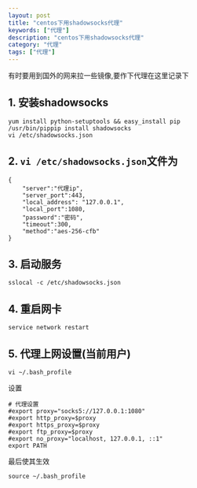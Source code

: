 ```yaml
---
layout: post
title: "centos下用shadowsocks代理"
keywords: ["代理"]
description: "centos下用shadowsocks代理"
category: "代理"
tags: ["代理"]
---
```


有时要用到国外的网来拉一些镜像,要作下代理在这里记录下

## 1. 安装shadowsocks
```
yum install python-setuptools && easy_install pip
/usr/bin/pippip install shadowsocks
vi /etc/shadowsocks.json
```

## 2. `vi /etc/shadowsocks.json`文件为
```
{
    "server":"代理ip",
    "server_port":443,
    "local_address": "127.0.0.1",
    "local_port":1080,
    "password":"密码",
    "timeout":300,
    "method":"aes-256-cfb"
}
```

## 3. 启动服务
```
sslocal -c /etc/shadowsocks.json
```

## 4. 重启网卡
```
service network restart
```

## 5. 代理上网设置(当前用户)
```
vi ~/.bash_profile
```
设置
```
# 代理设置
#export proxy="socks5://127.0.0.1:1080"
#export http_proxy=$proxy
#export https_proxy=$proxy
#export ftp_proxy=$proxy
#export no_proxy="localhost, 127.0.0.1, ::1"
export PATH
```
最后使其生效
```
source ~/.bash_profile
```

